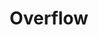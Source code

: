 ---
# Feel free to add content and custom Front Matter to this file.
# To modify the layout, see https://jekyllrb.com/docs/themes/#overriding-theme-defaults

pageID: overflow
category: "Overflow"
title: Overflow
description: Sets an overflow value on an element to hide or show its children.
syntax: 
  - data-h2-overflow="MEDIA(OVERFLOW)"
notes:
examples:
---